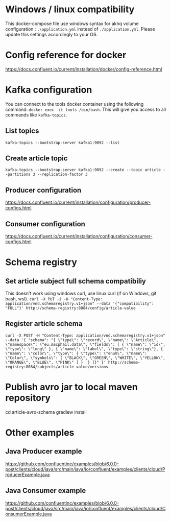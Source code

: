 # Windows / linux compatibility
This docker-compose file use windows syntax for akhq volume configuration : `.\application.yml` instead of `./application.yml`.
Please update this settings accordingly to your OS.

# Config reference for docker
https://docs.confluent.io/current/installation/docker/config-reference.html

# Kafka configuration

You can connect to the tools docker container using the following command: `docker exec -it tools /bin/bash`. This will give you access to all commands like `kafka-topics`.

## List topics
`kafka-topics --bootstrap-server kafka1:9092 --list`

## Create article topic
`kafka-topics --bootstrap-server kafka1:9092 --create --topic article --partitions 3 --replication-factor 3`

## Producer configuration
https://docs.confluent.io/current/installation/configuration/producer-configs.html

## Consumer configuration
https://docs.confluent.io/current/installation/configuration/consumer-configs.html

# Schema registry

## Set article subject full schema compatibiliy
This doesn't work using windows curl, use linux curl (if on Windows, git bash, wsl).
`curl -X PUT -i -H "Content-Type: application/vnd.schemaregistry.v1+json" --data '{"compatibility": "FULL"}' http://schema-registry:8084/config/article-value`

## Register article schema
`curl -X POST -H "Content-Type: application/vnd.schemaregistry.v1+json" --data '{ "schema": "{ \"type\": \"record\", \"name\": \"Article\", \"namespace\": \"eu.macphail.data\", \"fields\": [ { \"name\": \"id\", \"type\": \"long\" }, { \"name\": \"label\", \"type\": \"string\"}, { \"name\": \"color\", \"type\": { \"type\": \"enum\", \"name\": \"Color\", \"symbols\": [ \"BLACK\", \"GREEN\", \"WHITE\", \"YELLOW\", \"ORANGE\", \"BLUE\", \"PINK\" ] }  } ]}" }' http://schema-registry:8084/subjects/article-value/versions`

# Publish avro jar to local maven repository
cd article-avro-schema
gradlew install

# Other examples

## Java Producer example
https://github.com/confluentinc/examples/blob/6.0.0-post/clients/cloud/java/src/main/java/io/confluent/examples/clients/cloud/ProducerExample.java

## Java Consumer example
https://github.com/confluentinc/examples/blob/6.0.0-post/clients/cloud/java/src/main/java/io/confluent/examples/clients/cloud/ConsumerExample.java